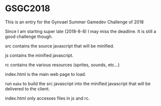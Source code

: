 # GSGC2018
This is an entry for the Gynvael Summer Gamedev Challenge of 2018

Since I am starting super late (2018-8-8) I may miss the deadline. It is still a good challenge though.

src contains the source javascript that will be minified.

js contains the minified javascript.

rc contains the various resources (sprites, sounds, etc...)

index.html is the main web page to load.

run `make` to build the src javascript into the minified javascript that will be delivered to the client.

index.html only accesses files in js and rc.
